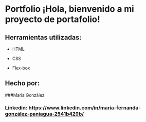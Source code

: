 # Portfolio ¡Hola, bienvenido a mi proyecto de portafolio!

## Herramientas utilizadas:

* HTML

* CSS

* Flex-box

## Hecho por:

###María González

### Linkedin: https://www.linkedin.com/in/maría-fernanda-gonzález-paniagua-2541b429b/

